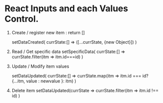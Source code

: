 # React Inputs and each Values Control.

1. Create / register new item : return []

   setDataCreated(
   currState:[] => ([...currState, {new Object}])
   )

2. Read / Get specific data
   setSpecificData(
   currState:[] => currState.filter(itm => itm.id===id)
   )

3. Update / Modify item values

   setDataUpdated(
   currState:[] =>
   currState.map(itm =>
   itm.id === id? {...itm, value : newvalue }: itm)
   )

4. Delete item
   setDataUpdated(currState =>
   currState.filter(itm => itm.id !== id)
   )
